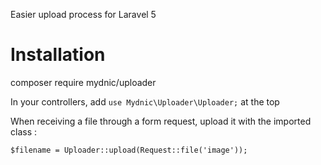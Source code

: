 Easier upload process for Laravel 5

# Installation

composer require mydnic/uploader

In your controllers, add <code>use Mydnic\Uploader\Uploader;</code> at the top

When receiving a file through a form request, upload it with the imported class :

```
$filename = Uploader::upload(Request::file('image'));
```

